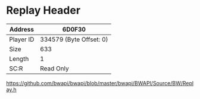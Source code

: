 
#  Replay Header
Address   | 6D0F30
----------|-------------
Player ID | 334579 (Byte Offset: 0)
Size 	  | 633
Length 	  | 1
SC:R      | Read Only

https://github.com/bwapi/bwapi/blob/master/bwapi/BWAPI/Source/BW/Replay.h
